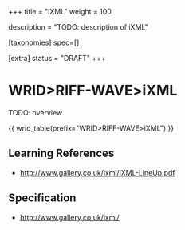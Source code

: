 +++
title = "iXML"
weight = 100

description = "TODO: description of iXML"

[taxonomies]
spec=[]

[extra]
status = "DRAFT"
+++

# WRID>RIFF-WAVE>iXML

TODO: overview

{{ wrid_table(prefix="WRID>RIFF-WAVE>iXML") }}

## Learning References

* http://www.gallery.co.uk/ixml/iXML-LineUp.pdf


## Specification

* http://www.gallery.co.uk/ixml/
